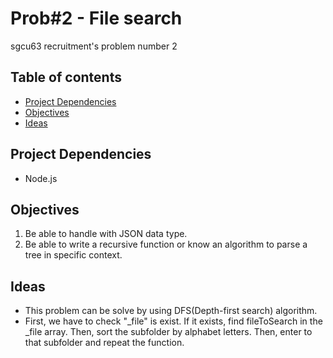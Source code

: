 # Prob#2 - File search

sgcu63 recruitment's problem number 2

## Table of contents

- [Project Dependencies](projectdependencies)
- [Objectives](objectives)
- [Ideas](ideas)

## Project Dependencies

- Node.js

## Objectives

1. Be able to handle with JSON data type.
2. Be able to write a recursive function or know an algorithm to parse a tree in specific context.

## Ideas

- This problem can be solve by using DFS(Depth-first search) algorithm.
- First, we have to check "\_file" is exist. If it exists, find fileToSearch in the \_file array. Then, sort the subfolder by alphabet letters. Then, enter to that subfolder and repeat the function.
